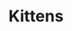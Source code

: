 ---
title: Kittens
date: 
draft: false

# descripcion
description : Gatitos con nácar

materials: Plata 925

color: Plateado

dimensions: 1,2cm

code: 01-04-0106

type: "Aros"

categories: []

# Images
# first image will be shown in the product page
images:
  # - image: "images/path_to_image"
  # La ubicacion de las imagenes es imagenes/Aros/Aros.Piedras/01-04-0106-kittens
  - image: "./images/aros/piedras/01-04-0106-gatitos-con-nacar_a.jpeg"
  - image: "./images/aros/piedras/01-04-0106-gatitos-con-nacar_b.jpeg"
---